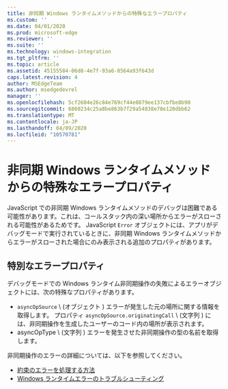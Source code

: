```yaml
---
title: 非同期 Windows ランタイムメソッドからの特殊なエラープロパティ
ms.custom: ''
ms.date: 04/01/2020
ms.prod: microsoft-edge
ms.reviewer: ''
ms.suite: ''
ms.technology: windows-integration
ms.tgt_pltfrm: ''
ms.topic: article
ms.assetid: 45155584-06d8-4e7f-93a6-8564a93f643d
caps.latest.revision: 4
author: MSEdgeTeam
ms.author: msedgedevrel
manager: ''
ms.openlocfilehash: 5cf2604e26c84e769cf44e0879ee137cbfbe8b90
ms.sourcegitcommit: 6860234c25a8be863b7f29a54838e78e120dbb62
ms.translationtype: MT
ms.contentlocale: ja-JP
ms.lasthandoff: 04/09/2020
ms.locfileid: "10570781"
---
```

# 非同期 Windows ランタイムメソッドからの特殊なエラープロパティ  

JavaScript での非同期 Windows ランタイムメソッドのデバッグは困難である可能性があります。これは、コールスタック内の深い場所からエラーがスローされる可能性があるためです。 JavaScript `Error` オブジェクトには、アプリがデバッグモードで実行されているときに、非同期 Windows ランタイムメソッドからエラーがスローされた場合にのみ表示される追加のプロパティがあります。  
  
## 特別なエラープロパティ  

デバッグモードでの Windows ランタイム非同期操作の失敗によるエラーオブジェクトには、次の特殊なプロパティがあります。  

*   `asyncOpSource` \ (オブジェクト \) エラーが発生した元の場所に関する情報を取得します。 プロパティ `asyncOpSource.originatingCall` \ (文字列 \) には、非同期操作を生成したユーザーのコード内の場所が表示されます。  
*   asyncOpType \ (文字列 \) エラーを発生させた非同期操作の型の名前を取得します。  
    
非同期操作のエラーの詳細については、以下を参照してください。  
  
*   [約束のエラーを処理する方法][PreviousVersionsWindowsAppsHh700337]  
*   [Windows ランタイムエラーのトラブルシューティング][PreviousVersionsWindowsAppsHh974350]  

<!-- image links -->  

<!-- links -->  

[PreviousVersionsWindowsAppsHh700337]: /previous-versions/windows/apps/hh700337(v=win.10) "約束のエラーを処理する方法 (HTML)"  
[PreviousVersionsWindowsAppsHh974350]: /previous-versions/windows/apps/hh974350(v=win.10) "Windows ランタイムエラー (HTML) のトラブルシューティング"  
